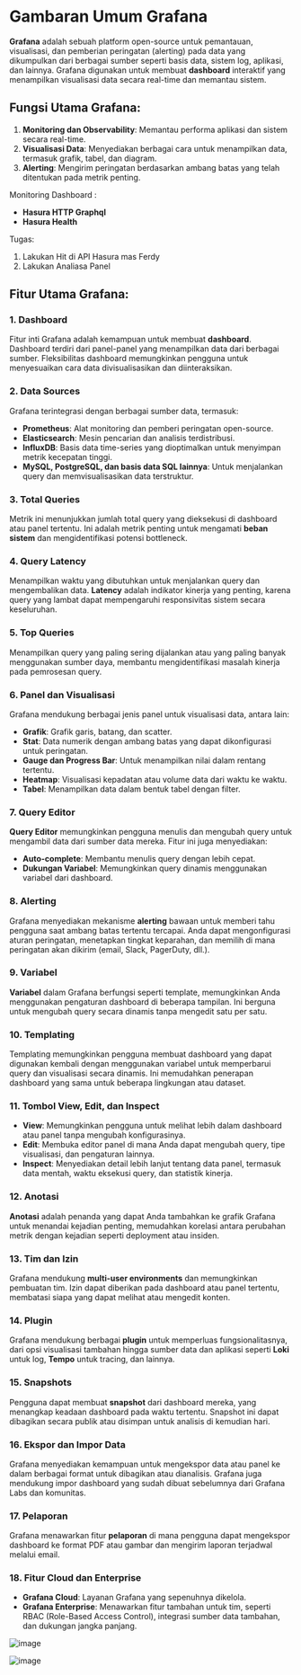 
# Gambaran Umum Grafana

**Grafana** adalah sebuah platform open-source untuk pemantauan, visualisasi, dan pemberian peringatan (alerting) pada data yang dikumpulkan dari berbagai sumber seperti basis data, sistem log, aplikasi, dan lainnya. Grafana digunakan untuk membuat **dashboard** interaktif yang menampilkan visualisasi data secara real-time dan memantau sistem.

## Fungsi Utama Grafana:
1. **Monitoring dan Observability**: Memantau performa aplikasi dan sistem secara real-time.
2. **Visualisasi Data**: Menyediakan berbagai cara untuk menampilkan data, termasuk grafik, tabel, dan diagram.
3. **Alerting**: Mengirim peringatan berdasarkan ambang batas yang telah ditentukan pada metrik penting.

Monitoring Dashboard :
- **Hasura HTTP Graphql**
- **Hasura Health**

Tugas:
1. Lakukan Hit di API Hasura mas Ferdy
2. Lakukan Analiasa Panel

## Fitur Utama Grafana:

### 1. Dashboard
Fitur inti Grafana adalah kemampuan untuk membuat **dashboard**. Dashboard terdiri dari panel-panel yang menampilkan data dari berbagai sumber. Fleksibilitas dashboard memungkinkan pengguna untuk menyesuaikan cara data divisualisasikan dan diinteraksikan.

### 2. Data Sources
Grafana terintegrasi dengan berbagai sumber data, termasuk:
- **Prometheus**: Alat monitoring dan pemberi peringatan open-source.
- **Elasticsearch**: Mesin pencarian dan analisis terdistribusi.
- **InfluxDB**: Basis data time-series yang dioptimalkan untuk menyimpan metrik kecepatan tinggi.
- **MySQL, PostgreSQL, dan basis data SQL lainnya**: Untuk menjalankan query dan memvisualisasikan data terstruktur.

### 3. Total Queries
Metrik ini menunjukkan jumlah total query yang dieksekusi di dashboard atau panel tertentu. Ini adalah metrik penting untuk mengamati **beban sistem** dan mengidentifikasi potensi bottleneck.

### 4. Query Latency
Menampilkan waktu yang dibutuhkan untuk menjalankan query dan mengembalikan data. **Latency** adalah indikator kinerja yang penting, karena query yang lambat dapat mempengaruhi responsivitas sistem secara keseluruhan.

### 5. Top Queries
Menampilkan query yang paling sering dijalankan atau yang paling banyak menggunakan sumber daya, membantu mengidentifikasi masalah kinerja pada pemrosesan query.

### 6. Panel dan Visualisasi
Grafana mendukung berbagai jenis panel untuk visualisasi data, antara lain:
- **Grafik**: Grafik garis, batang, dan scatter.
- **Stat**: Data numerik dengan ambang batas yang dapat dikonfigurasi untuk peringatan.
- **Gauge dan Progress Bar**: Untuk menampilkan nilai dalam rentang tertentu.
- **Heatmap**: Visualisasi kepadatan atau volume data dari waktu ke waktu.
- **Tabel**: Menampilkan data dalam bentuk tabel dengan filter.

### 7. Query Editor
**Query Editor** memungkinkan pengguna menulis dan mengubah query untuk mengambil data dari sumber data mereka. Fitur ini juga menyediakan:
- **Auto-complete**: Membantu menulis query dengan lebih cepat.
- **Dukungan Variabel**: Memungkinkan query dinamis menggunakan variabel dari dashboard.

### 8. Alerting
Grafana menyediakan mekanisme **alerting** bawaan untuk memberi tahu pengguna saat ambang batas tertentu tercapai. Anda dapat mengonfigurasi aturan peringatan, menetapkan tingkat keparahan, dan memilih di mana peringatan akan dikirim (email, Slack, PagerDuty, dll.).

### 9. Variabel
**Variabel** dalam Grafana berfungsi seperti template, memungkinkan Anda menggunakan pengaturan dashboard di beberapa tampilan. Ini berguna untuk mengubah query secara dinamis tanpa mengedit satu per satu.

### 10. Templating
Templating memungkinkan pengguna membuat dashboard yang dapat digunakan kembali dengan menggunakan variabel untuk memperbarui query dan visualisasi secara dinamis. Ini memudahkan penerapan dashboard yang sama untuk beberapa lingkungan atau dataset.

### 11. Tombol View, Edit, dan Inspect
- **View**: Memungkinkan pengguna untuk melihat lebih dalam dashboard atau panel tanpa mengubah konfigurasinya.
- **Edit**: Membuka editor panel di mana Anda dapat mengubah query, tipe visualisasi, dan pengaturan lainnya.
- **Inspect**: Menyediakan detail lebih lanjut tentang data panel, termasuk data mentah, waktu eksekusi query, dan statistik kinerja.

### 12. Anotasi
**Anotasi** adalah penanda yang dapat Anda tambahkan ke grafik Grafana untuk menandai kejadian penting, memudahkan korelasi antara perubahan metrik dengan kejadian seperti deployment atau insiden.

### 13. Tim dan Izin
Grafana mendukung **multi-user environments** dan memungkinkan pembuatan tim. Izin dapat diberikan pada dashboard atau panel tertentu, membatasi siapa yang dapat melihat atau mengedit konten.

### 14. Plugin
Grafana mendukung berbagai **plugin** untuk memperluas fungsionalitasnya, dari opsi visualisasi tambahan hingga sumber data dan aplikasi seperti **Loki** untuk log, **Tempo** untuk tracing, dan lainnya.

### 15. Snapshots
Pengguna dapat membuat **snapshot** dari dashboard mereka, yang menangkap keadaan dashboard pada waktu tertentu. Snapshot ini dapat dibagikan secara publik atau disimpan untuk analisis di kemudian hari.

### 16. Ekspor dan Impor Data
Grafana menyediakan kemampuan untuk mengekspor data atau panel ke dalam berbagai format untuk dibagikan atau dianalisis. Grafana juga mendukung impor dashboard yang sudah dibuat sebelumnya dari Grafana Labs dan komunitas.

### 17. Pelaporan
Grafana menawarkan fitur **pelaporan** di mana pengguna dapat mengekspor dashboard ke format PDF atau gambar dan mengirim laporan terjadwal melalui email.

### 18. Fitur Cloud dan Enterprise
- **Grafana Cloud**: Layanan Grafana yang sepenuhnya dikelola.
- **Grafana Enterprise**: Menawarkan fitur tambahan untuk tim, seperti RBAC (Role-Based Access Control), integrasi sumber data tambahan, dan dukungan jangka panjang.

![image](https://github.com/user-attachments/assets/013b006e-f43b-4447-859a-c1142fc78a6d)


![image](https://github.com/user-attachments/assets/e61f4157-b4cf-4439-9dd8-4abc673d57ff)

